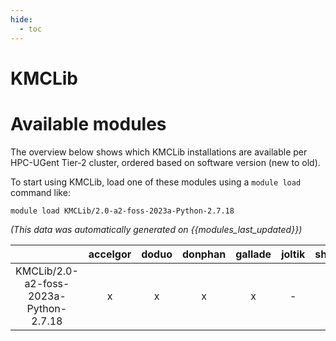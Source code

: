 ```yaml
---
hide:
  - toc
---
```


KMCLib
======

# Available modules


The overview below shows which KMCLib installations are available per HPC-UGent Tier-2 cluster, ordered based on software version (new to old).

To start using KMCLib, load one of these modules using a `module load` command like:

```shell
module load KMCLib/2.0-a2-foss-2023a-Python-2.7.18
```

*(This data was automatically generated on {{modules_last_updated}})*  

| |accelgor|doduo|donphan|gallade|joltik|shinx|skitty|
| :---: | :---: | :---: | :---: | :---: | :---: | :---: | :---: |
|KMCLib/2.0-a2-foss-2023a-Python-2.7.18|x|x|x|x|-|x|x|

